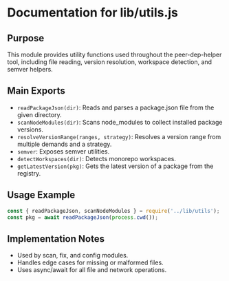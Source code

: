 # Documentation for lib/utils.js

## Purpose
This module provides utility functions used throughout the peer-dep-helper tool, including file reading, version resolution, workspace detection, and semver helpers.

## Main Exports
- `readPackageJson(dir)`: Reads and parses a package.json file from the given directory.
- `scanNodeModules(dir)`: Scans node_modules to collect installed package versions.
- `resolveVersionRange(ranges, strategy)`: Resolves a version range from multiple demands and a strategy.
- `semver`: Exposes semver utilities.
- `detectWorkspaces(dir)`: Detects monorepo workspaces.
- `getLatestVersion(pkg)`: Gets the latest version of a package from the registry.

## Usage Example
```js
const { readPackageJson, scanNodeModules } = require('../lib/utils');
const pkg = await readPackageJson(process.cwd());
```

## Implementation Notes
- Used by scan, fix, and config modules.
- Handles edge cases for missing or malformed files.
- Uses async/await for all file and network operations.